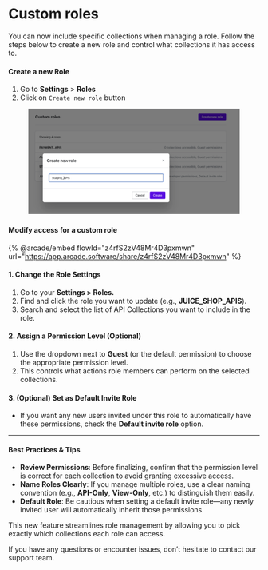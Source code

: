 # Custom roles

You can now include specific collections when managing a role. Follow the steps below to create a new role and control what collections it has access to.

#### Create a new Role

1. Go to **Settings** > **Roles**
2. Click on `Create new role` button

<figure><img src="../.gitbook/assets/image.png" alt=""><figcaption></figcaption></figure>

#### Modify access for a custom role

{% @arcade/embed flowId="z4rfS2zV48Mr4D3pxmwn" url="https://app.arcade.software/share/z4rfS2zV48Mr4D3pxmwn" %}

#### **1. Change the Role Settings**

1. Go to your **Settings > Roles.**
2. Find and click the role you want to update (e.g., **JUICE\_SHOP\_APIS**).
3. Search and select the list of API Collections you want to include in the role.

#### **2. Assign a Permission Level (Optional)**

1. Use the dropdown next to **Guest** (or the default permission) to choose the appropriate permission level.
2. This controls what actions role members can perform on the selected collections.&#x20;

#### **3. (Optional) Set as Default Invite Role**

* If you want any new users invited under this role to automatically have these permissions, check the **Default invite role** option.

***

#### **Best Practices & Tips**

* **Review Permissions**: Before finalizing, confirm that the permission level is correct for each collection to avoid granting excessive access.
* **Name Roles Clearly**: If you manage multiple roles, use a clear naming convention (e.g., **API-Only**, **View-Only**, etc.) to distinguish them easily.
* **Default Role**: Be cautious when setting a default invite role—any newly invited user will automatically inherit those permissions.

This new feature streamlines role management by allowing you to pick exactly which collections each role can access.&#x20;



If you have any questions or encounter issues, don’t hesitate to contact our support team.
